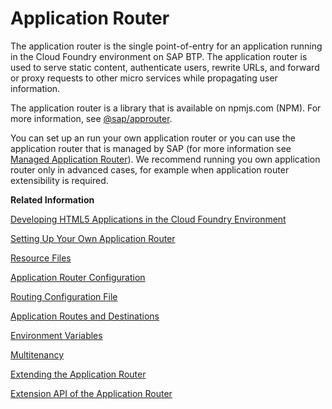 <!-- loio01c5f9ba7d6847aaaf069d153b981b51 -->

# Application Router

The application router is the single point-of-entry for an application running in the Cloud Foundry environment on SAP BTP. The application router is used to serve static content, authenticate users, rewrite URLs, and forward or proxy requests to other micro services while propagating user information.

The application router is a library that is available on npmjs.com \(NPM\). For more information, see [@sap/approuter](https://www.npmjs.com/package/@sap/approuter#overview).

You can set up an run your own application router or you can use the application router that is managed by SAP \(for more information see [Managed Application Router](managed-application-router-589a239.md)\). We recommend running you own application router only in advanced cases, for example when application router extensibility is required.

**Related Information**  


[Developing HTML5 Applications in the Cloud Foundry Environment](developing-html5-applications-in-the-cloud-foundry-environment-11d77aa.md "SAP BTP enables you to access and run HTML5 applications in a cloud environment without the need to maintain your own runtime infrastructure.")

[Setting Up Your Own Application Router](setting-up-your-own-application-router-050d87a.md "This section describes how you can set up your own application router.")

[Resource Files](resource-files-e179c0c.md "The routing configuration for an application is defined in one or more destinations.")

[Application Router Configuration](application-router-configuration-c19f165.md "A file that contains the configuration information used by the application router.")

[Routing Configuration File](routing-configuration-file-c103fb4.md "The routing configuration defined in the xs-app.json file contains the properties used by the application router.")

[Application Routes and Destinations](application-routes-and-destinations-3cc788e.md "The application router is the single point of entry for an application.")

[Environment Variables](environment-variables-ba52705.md "A list of environment variables that can be used to configure the application router.")

[Multitenancy](multitenancy-5310fc3.md)

[Extending the Application Router](extending-the-application-router-9d29c38.md "Configure application-specific extensions for the application router.")

[Extension API of the Application Router](extension-api-of-the-application-router-a36f409.md "A detailed list of the features and functions provided by the application router extension API.")

